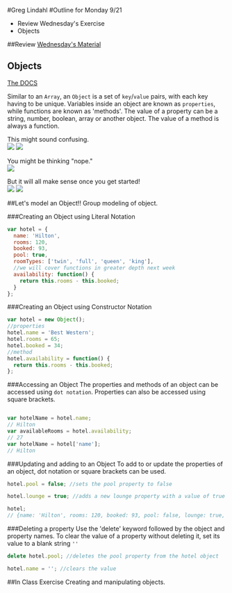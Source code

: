 #Greg Lindahl
#Outline for Monday 9/21
- Review Wednesday's Exercise
- Objects

##Review
[Wednesday's Material](https://github.com/calebatwood/Week1_Wednesday)

## Objects

[The DOCS](https://developer.mozilla.org/en-US/docs/Web/JavaScript/Reference/Global_Objects/Object)

Similar to an `Array`, an `Object` is a set of `key`/`value` pairs, with each key having to be unique. Variables inside an object are known as `properties`, while functions are known as 'methods'. The value of a property can be a string, number, boolean, array or another object. The value of a method is always a function.

This might sound confusing.<br>
![](http://www.reactiongifs.com/r/obs.gif)
![](http://i.imgur.com/MKsfM.gif)

You might be thinking "nope."<br>
![](http://blogfiles.wfmu.org/KF/2011/03/30/gif_oprah_no.gif)

But it will all make sense once you get started!<br>
![](http://1.bp.blogspot.com/-D0AZEIIv38c/UnuJutpY0XI/AAAAAAAAOtg/_-jUdt52FmE/s1600/oprah-crying.gif)
![](http://i.imgur.com/yzkx5jx.gif)


##Let's model an Object!!
Group modeling of object.

###Creating an Object using Literal Notation
```javascript
var hotel = {
  name: 'Hilton',
  rooms: 120,
  booked: 93,
  pool: true,
  roomTypes: ['twin', 'full', 'queen', 'king'],
  //we will cover functions in greater depth next week
  availability: function() {
    return this.rooms - this.booked;
  }
};
```

###Creating an Object using Constructor Notation
```javascript
var hotel = new Object();
//properties
hotel.name = 'Best Western';
hotel.rooms = 65;
hotel.booked = 34;
//method
hotel.availability = function() {
  return this.rooms - this.booked;
};

```

###Accessing an Object
The properties and methods of an object can be accessed using `dot notation`. Properties can also be accessed using square brackets.
```javascript

var hotelName = hotel.name;
// Hilton
var availableRooms = hotel.availability;
// 27
var hotelName = hotel['name'];
// Hilton

```

###Updating and adding to an Object
To add to or update the properties of an object, dot notation or square brackets can be used.
```javascript
hotel.pool = false; //sets the pool property to false

hotel.lounge = true; //adds a new lounge property with a value of true

hotel;
// {name: 'Hilton', rooms: 120, booked: 93, pool: false, lounge: true, availability: function(){....};}
```

###Deleting a property
Use the 'delete' keyword followed by the object and property names. To clear the value of a property without deleting it, set its value to a blank string `''`
```javascript
delete hotel.pool; //deletes the pool property from the hotel object

hotel.name = ''; //clears the value
```

##In Class Exercise
Creating and manipulating objects.
